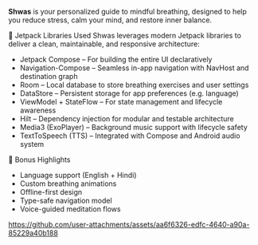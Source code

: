 **Shwas** is your personalized guide to mindful breathing, designed to help you reduce stress, calm your mind, and restore inner balance.

🚀 Jetpack Libraries Used
Shwas leverages modern Jetpack libraries to deliver a clean, maintainable, and responsive architecture:

- Jetpack Compose – For building the entire UI declaratively
- Navigation-Compose – Seamless in-app navigation with NavHost and destination graph
- Room – Local database to store breathing exercises and user settings
- DataStore – Persistent storage for app preferences (e.g. language)
- ViewModel + StateFlow – For state management and lifecycle awareness
- Hilt – Dependency injection for modular and testable architecture
- Media3 (ExoPlayer) – Background music support with lifecycle safety
- TextToSpeech (TTS) – Integrated with Compose and Android audio system

🧘 Bonus Highlights
- Language support (English + Hindi)
- Custom breathing animations
- Offline-first design
- Type-safe navigation model
- Voice-guided meditation flows

https://github.com/user-attachments/assets/aa6f6326-edfc-4640-a90a-85229a40b188

